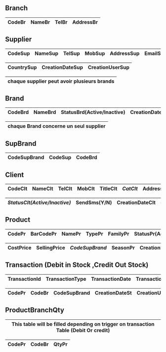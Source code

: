 ## Branch
CodeBr | NameBr	| TelBr	| AddressBr |
------ | ------ | ----- | --------- |

## Supplier
CodeSup | NameSup | TelSup | MobSup | AddressSup | EmailSup | StatusSup(Active/Inactive) |
------- | ------- | ------ | ------ | ---------- | -------- | -------------------------- | 

CountrySup | CreationDateSup | CreationUserSup |
---------- | --------------- | --------------- |

chaque supplier peut avoir plusieurs brands | 
------------------------------------------- |
 
## Brand
CodeBrd | NameBrd | StatusBrd(Active/Inactive) | CreationDateBrd | ***CreationUserBrd*** |
------- | ------- | -------------------------- | --------------- | --------------------- |

chaque Brand concerne un seul supplier  |
--------------------------------------- |

## SupBrand
CodeSupBrand | CodeSup | CodeBrd |
------------ | ------- | ------- |

## Client
CodeClt | NameClt | TelClt | MobClt | TitleClt | ***CatClt*** | AddressClt | EmailClt | 
------- | ------- | ------ | ------ | -------- | ------------ | ---------- | -------- | 

***StatusClt(Active/Inactive)*** | SendSms(Y/N) | CreationDateClt | ***CreationUserClt*** | 
-------------------------------- | ------------ | --------------- | --------------------- |

## Product
CodePr | BarCodePr | NamePr | TypePr | FamilyPr | StatusPr(Active/Inactive) | ***MadeInPr*** | CodeBr |
-------| --------- | ------ | ------ | -------- | ------------------------- | -------------- | ------ |

CostPrice | SellingPrice | ***CodeSupBrand*** | SeasonPr | CreationDatePr  | ***CreationUserPr***  | 
--------- | ------------ | ------------------ | -------- | --------------- | --------------------- | 

## Transaction (Debit in Stock ,Credit Out Stock)
TransactionId | TransactionType | TransactionDate | TransactionNo | TransactionDbCr |
------------- | --------------- | --------------- | ------------- | --------------- |

CodePr | CodeBr | CodeSupBrand | CreationDateSt | CreationUserSt |
-----  | ------ | ------------ | -------------- | -------------- | 

## ProductBranchQty 
This table will be filled depending on trigger on transaction Table (Debit Or credit) |
------------------------------------------------------------------------------------- |

CodePr | CodeBr | QtyPr |
------ | ------ | ----- |
